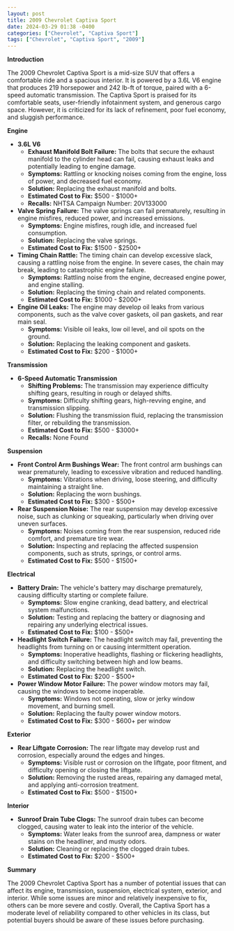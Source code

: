 ```yaml
---
layout: post
title: 2009 Chevrolet Captiva Sport
date: 2024-03-29 01:38 -0400
categories: ["Chevrolet", "Captiva Sport"]
tags: ["Chevrolet", "Captiva Sport", "2009"]
---
```

**Introduction**

The 2009 Chevrolet Captiva Sport is a mid-size SUV that offers a comfortable ride and a spacious interior. It is powered by a 3.6L V6 engine that produces 219 horsepower and 242 lb-ft of torque, paired with a 6-speed automatic transmission. The Captiva Sport is praised for its comfortable seats, user-friendly infotainment system, and generous cargo space. However, it is criticized for its lack of refinement, poor fuel economy, and sluggish performance.

**Engine**

* **3.6L V6**
    * **Exhaust Manifold Bolt Failure:** The bolts that secure the exhaust manifold to the cylinder head can fail, causing exhaust leaks and potentially leading to engine damage.
    * **Symptoms:** Rattling or knocking noises coming from the engine, loss of power, and decreased fuel economy.
    * **Solution:** Replacing the exhaust manifold and bolts.
    * **Estimated Cost to Fix:** $500 - $1000+
    * **Recalls:** NHTSA Campaign Number: 20V133000
* **Valve Spring Failure:** The valve springs can fail prematurely, resulting in engine misfires, reduced power, and increased emissions.
    * **Symptoms:** Engine misfires, rough idle, and increased fuel consumption.
    * **Solution:** Replacing the valve springs.
    * **Estimated Cost to Fix:** $1500 - $2500+
* **Timing Chain Rattle:** The timing chain can develop excessive slack, causing a rattling noise from the engine. In severe cases, the chain may break, leading to catastrophic engine failure.
    * **Symptoms:** Rattling noise from the engine, decreased engine power, and engine stalling.
    * **Solution:** Replacing the timing chain and related components.
    * **Estimated Cost to Fix:** $1000 - $2000+
* **Engine Oil Leaks:** The engine may develop oil leaks from various components, such as the valve cover gaskets, oil pan gaskets, and rear main seal.
    * **Symptoms:** Visible oil leaks, low oil level, and oil spots on the ground.
    * **Solution:** Replacing the leaking component and gaskets.
    * **Estimated Cost to Fix:** $200 - $1000+

**Transmission**

* **6-Speed Automatic Transmission**
    * **Shifting Problems:** The transmission may experience difficulty shifting gears, resulting in rough or delayed shifts.
    * **Symptoms:** Difficulty shifting gears, high-revving engine, and transmission slipping.
    * **Solution:** Flushing the transmission fluid, replacing the transmission filter, or rebuilding the transmission.
    * **Estimated Cost to Fix:** $500 - $3000+
    * **Recalls:** None Found

**Suspension**

* **Front Control Arm Bushings Wear:** The front control arm bushings can wear prematurely, leading to excessive vibration and reduced handling.
    * **Symptoms:** Vibrations when driving, loose steering, and difficulty maintaining a straight line.
    * **Solution:** Replacing the worn bushings.
    * **Estimated Cost to Fix:** $300 - $500+
* **Rear Suspension Noise:** The rear suspension may develop excessive noise, such as clunking or squeaking, particularly when driving over uneven surfaces.
    * **Symptoms:** Noises coming from the rear suspension, reduced ride comfort, and premature tire wear.
    * **Solution:** Inspecting and replacing the affected suspension components, such as struts, springs, or control arms.
    * **Estimated Cost to Fix:** $500 - $1500+

**Electrical**

* **Battery Drain:** The vehicle's battery may discharge prematurely, causing difficulty starting or complete failure.
    * **Symptoms:** Slow engine cranking, dead battery, and electrical system malfunctions.
    * **Solution:** Testing and replacing the battery or diagnosing and repairing any underlying electrical issues.
    * **Estimated Cost to Fix:** $100 - $500+
* **Headlight Switch Failure:** The headlight switch may fail, preventing the headlights from turning on or causing intermittent operation.
    * **Symptoms:** Inoperative headlights, flashing or flickering headlights, and difficulty switching between high and low beams.
    * **Solution:** Replacing the headlight switch.
    * **Estimated Cost to Fix:** $200 - $500+
* **Power Window Motor Failure:** The power window motors may fail, causing the windows to become inoperable.
    * **Symptoms:** Windows not operating, slow or jerky window movement, and burning smell.
    * **Solution:** Replacing the faulty power window motors.
    * **Estimated Cost to Fix:** $300 - $600+ per window

**Exterior**

* **Rear Liftgate Corrosion:** The rear liftgate may develop rust and corrosion, especially around the edges and hinges.
    * **Symptoms:** Visible rust or corrosion on the liftgate, poor fitment, and difficulty opening or closing the liftgate.
    * **Solution:** Removing the rusted areas, repairing any damaged metal, and applying anti-corrosion treatment.
    * **Estimated Cost to Fix:** $500 - $1500+

**Interior**

* **Sunroof Drain Tube Clogs:** The sunroof drain tubes can become clogged, causing water to leak into the interior of the vehicle.
    * **Symptoms:** Water leaks from the sunroof area, dampness or water stains on the headliner, and musty odors.
    * **Solution:** Cleaning or replacing the clogged drain tubes.
    * **Estimated Cost to Fix:** $200 - $500+

**Summary**

The 2009 Chevrolet Captiva Sport has a number of potential issues that can affect its engine, transmission, suspension, electrical system, exterior, and interior. While some issues are minor and relatively inexpensive to fix, others can be more severe and costly. Overall, the Captiva Sport has a moderate level of reliability compared to other vehicles in its class, but potential buyers should be aware of these issues before purchasing.

